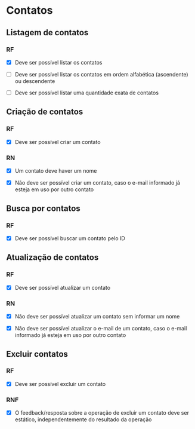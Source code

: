 # Contatos


## Listagem de contatos
### RF
- [x] Deve ser possível listar os contatos
- [ ] Deve ser possível listar os contatos em ordem alfabética (ascendente) ou descendente
- [ ] Deve ser possível listar uma quantidade exata de contatos


## Criação de contatos
### RF
- [x] Deve ser possível criar um contato

### RN
- [x] Um contato deve haver um nome
- [x] Não deve ser possível criar um contato, caso o e-mail informado já esteja em uso por outro contato


## Busca por contatos
### RF
- [x] Deve ser possível buscar um contato pelo ID


## Atualização de contatos
### RF
- [x] Deve ser possível atualizar um contato

### RN
- [x] Não deve ser possível atualizar um contato sem informar um nome
- [x] Não deve ser possível atualizar o e-mail de um contato, caso o e-mail informado já esteja em uso por outro contato


## Excluir contatos
### RF
- [x] Deve ser possível excluir um contato

### RNF
- [x] O feedback/resposta sobre a operação de excluir um contato deve ser estático, independentemente do resultado da operação

